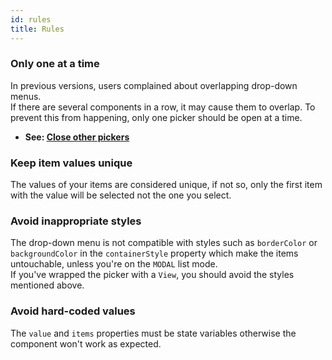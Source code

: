 ```yaml
---
id: rules
title: Rules
---
```


### Only one at a time
In previous versions, users complained about overlapping drop-down menus.  
If there are several components in a row, it may cause them to overlap. To prevent this from happening, only one picker should be open at a time.  
+ **See: [Close other pickers](tutorials/close-other-pickers)**

### Keep item values unique
The values of your items are considered unique, if not so, only the first item with the value will be selected not the one you select.

### Avoid inappropriate styles
The drop-down menu is not compatible with styles such as `borderColor` or `backgroundColor` in the `containerStyle` property which make the items untouchable, unless you're on the `MODAL` list mode.  
If you've wrapped the picker with a `View`, you should avoid the styles mentioned above.

### Avoid hard-coded values
The `value` and `items` properties must be state variables otherwise the component won't work as expected.